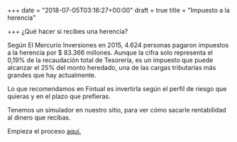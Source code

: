 +++
date = "2018-07-05T03:16:27+00:00"
draft = true
title = "Impuesto a la herencia"

+++
¿Qué hacer si recibes una herencia?

Según El Mercurio Inversiones en 2015, 4.624 personas pagaron impuestos a la herencia por $ 83.366 millones. Aunque la cifra solo representa el 0,19% de la recaudación total de Tesorería, es un impuesto que puede alcanzar el 25% del monto heredado, una de las cargas tributarias más grandes que hay actualmente. 

Lo que recomendamos en Fintual es invertirla según el perfil de riesgo que quieras y en el plazo que prefieras.

Tenemos un simulador en nuestro sitio, para ver cómo sacarle rentabilidad al dinero que recibas.

Empieza el proceso [aquí.](www.fintual.cl)